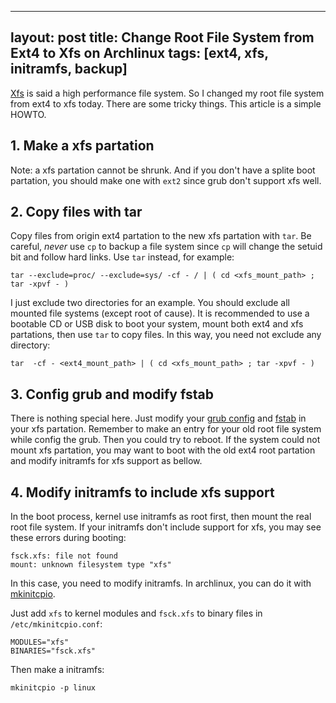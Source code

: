 
---
layout: post
title: Change Root File System from Ext4 to Xfs on Archlinux
tags: [ext4, xfs, initramfs, backup]
---

[Xfs](http://xfs.org/) is said a high performance file system. So I changed my root file system from ext4 to xfs today. There are some tricky things. This article is a simple HOWTO.

## 1. Make a xfs partation

Note: a xfs partation cannot be shrunk. And if you don't have a splite boot partation, you should make one with `ext2` since grub don't support xfs well.

## 2. Copy files with tar

Copy files from origin ext4 partation to the new xfs partation with `tar`. Be careful, *never* use `cp` to backup a file system since `cp` will change the setuid bit and follow hard links. Use `tar` instead, for example:

	tar --exclude=proc/ --exclude=sys/ -cf - / | ( cd <xfs_mount_path> ; tar -xpvf - )

I just exclude two directories for an example. You should exclude all mounted file systems (except root of cause). It is recommended to use a bootable CD or USB disk to boot your system, mount both ext4 and xfs partations, then use `tar` to copy files. In this way, you need not exclude any directory:

	tar  -cf - <ext4_mount_path> | ( cd <xfs_mount_path> ; tar -xpvf - )

## 3. Config grub and modify fstab

There is nothing special here. Just modify your [grub config](https://wiki.archlinux.org/index.php/GRUB) and [fstab](https://wiki.archlinux.org/index.php/fstab) in your xfs partation. Remember to make an entry for your old root file system while config the grub. Then you could try to reboot. If the system could not mount xfs partation, you may want to boot with the old ext4 root partation and modify initramfs for xfs support as bellow.

## 4. Modify initramfs to include xfs support

In the boot process, kernel use initramfs as root first, then mount the real root file system. If your initramfs don't include support for xfs, you may see these errors during booting:

	fsck.xfs: file not found
	mount: unknown filesystem type "xfs"

In this case,  you need to modify initramfs. In archlinux, you can do it with [mkinitcpio](https://wiki.archlinux.org/index.php/mkinitcpio).

Just add `xfs` to kernel modules and `fsck.xfs` to binary files in `/etc/mkinitcpio.conf`:

	MODULES="xfs"
	BINARIES="fsck.xfs"

Then make a initramfs:

	mkinitcpio -p linux



